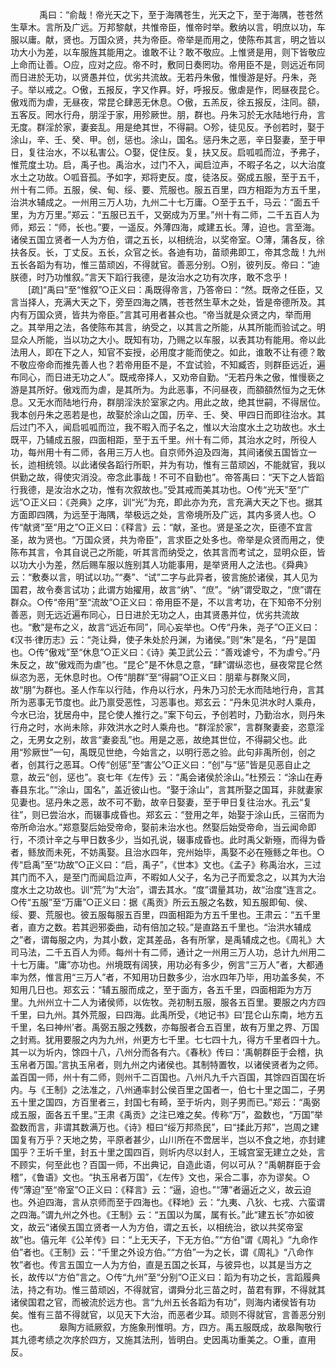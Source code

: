 <!-- { "loadSidebar": true } -->
　
　　禹曰：“俞哉！帝光天之下，至于海隅苍生，光天之下，至于海隅，苍苍然生草木。言所及广远。万邦黎献，共惟帝臣，惟帝时举。敷纳以言，明庶以功，车服以庸。献，贤也。万国众贤，共为帝臣。帝举是而用之，使陈布其言，明之皆以功大小为差，以车服旌其能用之。谁敢不让？敢不敬应。上惟贤是用，则下皆敬应上命而让善。○应，应对之应。帝不时，敷同日奏罔功。帝用臣不是，则远近布同而日进於无功，以贤愚并位，优劣共流故。无若丹朱傲，惟慢游是好。丹朱，尧子。举以戒之。○傲，五报反，字又作奡。好，呼报反。傲虐是作，罔昼夜昆仑。傲戏而为虐，无昼夜，常昆仑肆恶无休息。○傲，五羔反，徐五报反，注同。頟，五客反。罔水行舟，朋淫于家，用殄厥世。朋，群也。丹朱习於无水陆地行舟，言无度。群淫於家，妻妾乱。用是绝其世，不得嗣。○殄，徒见反。予创若时，娶于涂山，辛、壬、癸、甲。创，惩也。涂山，国名。惩丹朱之恶，辛日娶妻，至于甲日，复往治水，不以私害公。○娶，促住反。复，扶又反。启呱呱而泣，予弗子，惟荒度土功。启，禹子也。禹治水，过门不入，闻启泣声，不暇子名之，以大治度水土之功故。○呱音孤。予如字，郑将吏反。度，徒洛反。弼成五服，至于五千，州十有二师。五服，侯、甸、绥、要、荒服也。服五百里，四方相距为方五千里，治洪水辅成之。一州用三万人功，九州二十七万庸。○至于五千，马云：“面五千里，为方万里。”郑云：“五服已五千，又弼成为万里。”州十有二师，二千五百人为师，郑云：“师，长也。”要，一遥反。外薄四海，咸建五长。薄，迫也。言至海。诸侯五国立贤者一人为方伯，谓之五长，以相统治，以奖帝室。○薄，蒲各反，徐扶各反。长，丁丈反。五长，众官之长。各迪有功，苗顽弗即工，帝其念哉！九州五长各蹈为有功，惟三苗顽凶，不得就官。善恶分别。○别，彼列反。帝曰：“迪朕德，时乃功惟叙。”言天下蹈行我德，是汝治水之功有次序，敢不念乎！ 
　　[疏]“禹曰”至“惟叙”○正义曰：禹既得帝言，乃答帝曰：“然。既帝之任臣，又言当择人，充满大天之下，旁至四海之隅，苍苍然生草木之处，皆是帝德所及。其内有万国众贤，皆共为帝臣。”言其可用者甚众也。“帝当就是众贤之内，举而用之。其举用之法，各使陈布其言，纳受之，以其言之所能，从其所能而验试之。明显众人所能，当以功之大小。既知有功，乃赐之以车服，以表其功有能用。帝以此法用人，即在下之人，知官不妄授，必用度才能而使之。如此，谁敢不让有德？敢不敬应帝命而推先善人也？若帝用臣不是，不宜试验，不知臧否，则群臣远近，遍布同心，而日进无功之人”。既戒帝择人，又劝帝自勤。“无若丹朱之傲，惟慢亵之游是其所好。傲戏而为虐，是其所为。为此恶事，不问昼夜，而頟頟然恒为之无休息。又无水而陆地行舟，群朋淫泆於室家之内。用此之故，绝其世嗣，不得居位。我本创丹朱之恶若是也，故娶於涂山之国，历辛、壬、癸、甲四日而即往治水。其后过门不入，闻启呱呱而泣，我不暇入而子名之，惟以大治度水土之功故也。水土既平，乃辅成五服，四面相距，至于五千里。州十有二师，其治水之时，所役人功，每州用十有二师，各用三万人也。自京师外迫及四海，其间诸侯五国皆立一长，迆相统领。以此诸侯各蹈行所职，并为有功，惟有三苗顽凶，不能就官，我以供勤之故，得使灾消没。帝念此事哉！不可不自勤也”。帝答禹曰：“天下之人皆蹈行我德，是汝治水之功，惟有次叙故也。”受其戒而美其功也。○传“光天”至“广远”○正义曰：《尧典》之序，训“光”为充，即此亦为充，言充满大天之下也。据其方面即四隅，为远至于海隅，举极远之处，言帝境所及广远，其内多贤人也。○传“献贤”至“用之”○正义曰：《释言》云：“献，圣也。贤是圣之次，臣德不宜言圣，故为贤也。“万国众贤，共为帝臣”，言求臣之处多也。帝举是众贤而用之，使陈布其言，令其自说己之所能，听其言而纳受之，依其言而考试之，显明众臣，皆以功大小为差，然后赐车服以旌别其人功能事用，是举贤用人之法也。《舜典》云：“敷奏以言，明试以功。”“奏”、“试”二字与此异者，彼言施於诸侯，其人见为国君，故令奏言试功；此谓方始擢用，故言“纳”、“庶”。“纳”谓受取之，“庶”谓在群众。○传“帝用”至“流故”○正义曰：帝用臣不是，不以言考功，在下知帝不分别善恶，则无远近遍布同心，日日进於无功之人，由其贤愚并位，优劣共流故也。“敷”是布之义，故言“远近布同”，同心妄举也。○传“丹朱，尧子”○正义曰：《汉书·律历志》云：“尧让舜，使子朱处於丹渊，为诸侯。”则“朱”是名，“丹”是国也。○传“傲戏”至“休息”○正义曰：《诗》美卫武公云：“善戏谑兮，不为虐兮。”丹朱反之，故“傲戏而为虐”也。“昆仑”是不休息之意，“肆”谓纵恣也，昼夜常昆仑然纵恣为恶，无休息时也。○传“朋群”至“得嗣”○正义曰：朋辈与群聚义同，故“朋”为群也。圣人作车以行陆，作舟以行水，丹朱乃习於无水而陆地行舟，言其所为恶事无节度也。此乃禀受恶性，习恶事也。郑玄云：“丹朱见洪水时人乘舟，今水已治，犹居舟中，昆仑使人推行之。”案下句云，予创若时，乃勤治水，则丹朱行舟之时，水尚未除，非效洪水之时人乘舟也。“群淫於家”，言群聚妻妾，恣意淫之，无男女之别，故言“妻妾乱”也。用是之恶，故绝其世位，不得嗣父也。此用“殄厥世”一句，禹既见世绝，今始言之，以明行恶之验。此句非禹所创，创之者，创其行之恶耳。○传“创惩”至“害公”○正义曰：“创”与“惩”皆是见恶自止之意，故云“创，惩也”。哀七年《左传》云：“禹会诸侯於涂山。”杜预云：“涂山在寿春县东北。”“涂山，国名”，盖近彼山也。“娶于涂山”，言其所娶之国耳，非就妻家见妻也。惩丹朱之恶，故不可不勤，故辛日娶妻，至于甲日复往治水。孔云“复往”，则已尝治水，而辍事成昏也。郑玄云：“登用之年，始娶于涂山氏，三宿而为帝所命治水。”郑意娶后始受帝命，娶前未治水也。然娶后始受帝命，当云闻命即行，不须计辛之与甲日数多少，当如孔说，辍事成昏也。此时禹父新殛，而得为昏者，鲧放而未死，不妨禹娶。且治水四年，兖州始毕，禹娶不必在殛鲧之年也。○传“启禹”至“功故”○正义曰：“启，禹子”，《世本》文也。《孟子》称禹治水，三过其门而不入，是至门而闻启泣声，不暇如人父子，名为己子而爱念之，以其为大治度水土之功故也。训“荒”为“大治”，谓去其水。“度”谓量其功，故“治度”连言之。○传“五服”至“万庸”○正义曰：据《禹贡》所云五服之名数，知五服即甸、侯、绥、要、荒服也。彼五服每服五百里，四面相距为方五千里也。王肃云：“五千里者，直方之数。若其迥邪委曲，动有倍加之较。”是直路五千里也。“治洪水辅成之”者，谓每服之内，为其小数，定其差品，各有所掌，是禹辅成之也。《周礼》大司马法，二千五百人为师。每州十有二师，通计之一州用三万人功，总计九州用二十七万庸。“庸”亦功也。州境既有阔狭，用功必有多少，例言“三万人”者，大都通率为然，惟言用“三万人”者，不知用功日数多少，治水四年乃毕，用功盖多矣，不知用几日也。郑玄云：“辅五服而成之，至于面方，各五千里，四面相距为方万里。九州州立十二人为诸侯师，以佐牧。尧初制五服，服各五百里。要服之内方四千里，曰九州。其外荒服，曰四海。此禹所受，《地记书》曰‘昆仑山东南，地方五千里，名曰神州’者。禹弼五服之残数，亦每服者合五百里，故有万里之界、万国之封焉。犹用要服之内为九州，州更方七千里。七七四十九，得方千里者四十九。其一以为圻内，馀四十八，八州分而各有六。《春秋》传曰：‘禹朝群臣于会稽，执玉帛者万国。’言执玉帛者，则九州之内诸侯也。其制特置牧，以诸侯贤者为之师。盖百国一师，州十有二师，则州千二百国也。八州凡九千六百国，其馀四百国在圻内。与《王制》之法准之，八州通率封公侯百里之国者一，伯七十里之国二，子男五十里之国四，方百里者三，封国七有畸，至于圻内，则子男而已。”郑云：“禹弼成五服，面各五千里。”王肃《禹贡》之注已难之矣。传称“万”，盈数也，“万国”举盈数而言，非谓其数满万也。《诗》桓曰“绥万邦烝民”，曰“揉此万邦”，岂周之建国复有万乎？天地之势，平原者甚少，山川所在不啻居半，岂以不食之地，亦封建国乎？王圻千里，封五十里之国四百，则圻内尽以封人，王城宫室无建立之处，言不顾实，何至此也？百国一师，不出典记，自造此语，何以可从？“禹朝群臣于会稽”，《鲁语》文也。“执玉帛者万国”，《左传》文也，采合二事，亦为谬矣。○传“薄迫”至“帝室”○正义曰：《释言》云：“逼，迫也。”“薄”者逼近之义，故云迫也。外迫四海，言从京师而至于四海也。《释地》云：“九夷、八狄、七戎、六蛮谓之四海。”谓九州之外也。《王制》云：“五国以为属，属有长。”此“建五长”亦如彼文，故云“诸侯五国立贤者一人为方伯，谓之五长，以相统治，欲以共奖帝室故”也。僖元年《公羊传》曰：“上无天子，下无方伯。”“方伯”谓《周礼》“九命作伯”者也。《王制》云：“千里之外设方伯。”“方伯”一为之长，谓《周礼》“八命作牧”者也。传言五国立一人为方伯，直是五国之长耳，与彼异也，以其是当方之长，故传以“方伯”言之。○传“九州”至“分别”○正义曰：蹈为有功之长，言蹈履典法，持之有功。惟三苗顽凶，不得就官，谓舜分北三苗之时，苗君有罪，不得就其诸侯国君之官，而被流於远方也。言“九州五长各蹈为有功”，则海内诸侯皆有功矣。惟有三苗不得就官，以见天下大治，而恶者少耳。顽则不得就官，言善恶分别也。
　
　　皋陶方祗厥叙，方施象刑惟明。方，四方。禹五服既成，故皋陶敬行其九德考绩之次序於四方，又施其法刑，皆明白。史因禹功重美之。○重，直用反。 
